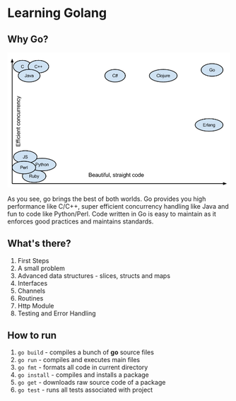 # Learning Golang

## Why Go?

![GoConcurency](/Assets/Go_diag.png)

As you see, go brings the best of both worlds. Go provides you high performance like C/C++, super efficient concurrency handling like Java and fun to code like Python/Perl. Code written in Go is easy to maintain as it enforces good practices and maintains standards.

## What's there?

1. First Steps
2. A small problem
3. Advanced data structures - slices, structs and maps
4. Interfaces
5. Channels
6. Routines
7. Http Module
8. Testing and Error Handling

## How to run

1. `go build` - compiles a bunch of **go** source files
2. `go run` - compiles and executes main files
3. `go fmt` - formats all code in current directory
4. `go install` - compiles and installs a package
5. `go get` - downloads raw source code of a package
6. `go test` - runs all tests associated with project